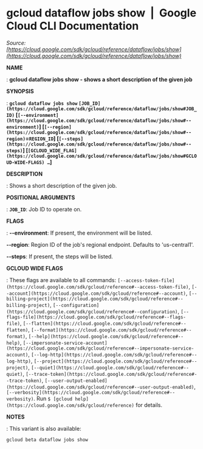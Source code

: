 # gcloud dataflow jobs show  |  Google Cloud CLI Documentation

*Source: [https://cloud.google.com/sdk/gcloud/reference/dataflow/jobs/show](https://cloud.google.com/sdk/gcloud/reference/dataflow/jobs/show)*

**NAME**

: **gcloud dataflow jobs show - shows a short description of the given job**

**SYNOPSIS**

: **`gcloud dataflow jobs show` `[JOB_ID](https://cloud.google.com/sdk/gcloud/reference/dataflow/jobs/show#JOB_ID)` [`[--environment](https://cloud.google.com/sdk/gcloud/reference/dataflow/jobs/show#--environment)`] [`[--region](https://cloud.google.com/sdk/gcloud/reference/dataflow/jobs/show#--region)`=`REGION_ID`] [`[--steps](https://cloud.google.com/sdk/gcloud/reference/dataflow/jobs/show#--steps)`] [`[GCLOUD_WIDE_FLAG](https://cloud.google.com/sdk/gcloud/reference/dataflow/jobs/show#GCLOUD-WIDE-FLAGS) …`]**

**DESCRIPTION**

: Shows a short description of the given job.

**POSITIONAL ARGUMENTS**

: **`JOB_ID`**:
Job ID to operate on.

**FLAGS**

: **--environment**:
If present, the environment will be listed.

**--region**:
Region ID of the job's regional endpoint. Defaults to 'us-central1'.

**--steps**:
If present, the steps will be listed.

**GCLOUD WIDE FLAGS**

: These flags are available to all commands: `[--access-token-file](https://cloud.google.com/sdk/gcloud/reference#--access-token-file)`,
`[--account](https://cloud.google.com/sdk/gcloud/reference#--account)`, `[--billing-project](https://cloud.google.com/sdk/gcloud/reference#--billing-project)`,
`[--configuration](https://cloud.google.com/sdk/gcloud/reference#--configuration)`,
`[--flags-file](https://cloud.google.com/sdk/gcloud/reference#--flags-file)`,
`[--flatten](https://cloud.google.com/sdk/gcloud/reference#--flatten)`, `[--format](https://cloud.google.com/sdk/gcloud/reference#--format)`, `[--help](https://cloud.google.com/sdk/gcloud/reference#--help)`, `[--impersonate-service-account](https://cloud.google.com/sdk/gcloud/reference#--impersonate-service-account)`,
`[--log-http](https://cloud.google.com/sdk/gcloud/reference#--log-http)`,
`[--project](https://cloud.google.com/sdk/gcloud/reference#--project)`, `[--quiet](https://cloud.google.com/sdk/gcloud/reference#--quiet)`, `[--trace-token](https://cloud.google.com/sdk/gcloud/reference#--trace-token)`, `[--user-output-enabled](https://cloud.google.com/sdk/gcloud/reference#--user-output-enabled)`,
`[--verbosity](https://cloud.google.com/sdk/gcloud/reference#--verbosity)`.
Run `$ [gcloud help](https://cloud.google.com/sdk/gcloud/reference)` for details.

**NOTES**

: This variant is also available:

```
gcloud beta dataflow jobs show
```